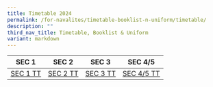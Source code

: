 ```yaml
---
title: Timetable 2024
permalink: /for-navalites/timetable-booklist-n-uniform/timetable/
description: ""
third_nav_title: Timetable, Booklist & Uniform
variant: markdown
---
```

| **SEC 1** | **SEC 2** | **SEC 3** | **SEC 4/5** |
| -------- | -------- | -------- |-------- |
|[SEC 1 TT](/files/Sec_1_TT__2024a.pdf) | [SEC 2 TT](/files/Sec_2_TT_2024a.pdf)| [SEC 3 TT](/files/Sec_3_TT_2024a.pdf) |[SEC 4/5 TT](/files/Sec_4_5_TT__2024a.pdf) |
